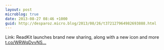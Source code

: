 ```yaml
---
layout: post
microblog: true
date: 2013-08-27 08:46 +1000
guid: http://desparoz.micro.blog/2013/08/26/t372127964982693888.html
---
```

Link: ReadKit launches brand new sharing, along with a new icon and more [t.co/WRWqDvvNS...](http://t.co/WRWqDvvNSM)
